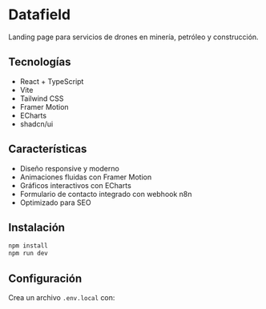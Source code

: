 # Datafield

Landing page para servicios de drones en minería, petróleo y construcción.

## Tecnologías
- React + TypeScript
- Vite
- Tailwind CSS
- Framer Motion
- ECharts
- shadcn/ui

## Características
- Diseño responsive y moderno
- Animaciones fluidas con Framer Motion
- Gráficos interactivos con ECharts
- Formulario de contacto integrado con webhook n8n
- Optimizado para SEO

## Instalación

```bash
npm install
npm run dev
```

## Configuración

Crea un archivo `.env.local` con:
